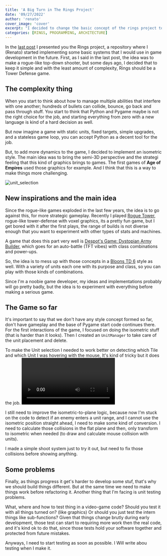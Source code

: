 ```yaml
---
title: 'A Big Turn in The Rings Project'
date: '09/27/2022'
author: 'renato'
cover_image: 'cover'
excerpt: "I decided to change the basic concept of the rings project to a turn based game, read about it"
categories: [RINGS, PROGRAMMING, ARCHITECTURE]
---
```


In the [last post](/blog/the-refactoring-process-in-rings-code) I presented you the Rings project, a repository where I (Renato) started implementing some basic systems that I would use in game development in the future. First, as I said in the last post, the idea was to make a rogue-like top-down shooter, but some days ago, I decided that to keep it simple and with the least amount of complexity, Rings should be a Tower Defense game.

## The complexity thing
When you start to think about how to manage multiple abilities that interfere with one another; hundreds of bullets can collide, bounce, go back and pass through stuff. You start to think that Python and Pygame maybe is not the right choice for the job, and starting everything from zero with a new language is kind of a hard decision as well.

But now imagine a game with static units, fixed targets, simple upgrades, and a stateless game loop, you can accept Python as a decent tool for the job.

But, to add more dynamics to the game, I decided to implement an isometric style. The main idea was to bring the semi-3D perspective and the strategi feeling that this kind of graphics brings to games. The first games of **Age of Empires** used those graphics for example. And I think that this is a way to make things more challenging.

![unit_selection](age-of-empires.webp)

## New inspirations and the main idea
Since the rogue-like games exploded in the last few years, the idea is to go against this, for more strategic gameplay. Recently I played [Rogue Tower](https://store.steampowered.com/app/1843760/Rogue_Tower/), rogue-like tower-defense with voxel graphics, its a pretty fun game, but I get bored with it after the first plays, the range of builds is not diverse enough that you want to experiment with other types of stats and machines. 

A game that does this part very well is [ Despot's Game: Dystopian Army Builder](https://store.steampowered.com/app/1227280/Despots_Game_Dystopian_Army_Builder/), which goes for an auto-battle (TFT vibes) with class combinations and power-ups. 

So, the idea is to mess up with those concepts in a [Bloons TD 6](https://www.google.com/url?sa=t&rct=j&q=&esrc=s&source=web&cd=&cad=rja&uact=8&ved=2ahUKEwjH36jBtbX6AhV7s5UCHYc0ALMQFnoECAsQAQ&url=https%3A%2F%2Fstore.steampowered.com%2Fapp%2F960090%2FBloons_TD_6%2F&usg=AOvVaw1Q3-OUytRLn3tVpRT1PUBm) style as well. With a variety of units each one with its purpose and class, so you can play with those kinds of combinations.

Since I'm a noobie game developer, my ideas and implementations probably will go pretty badly, but the idea is to experiment with everything before making a serious game.


## The Game so far
It's important to say that we don't have any style concept formed so far, don't have gameplay and the base of Pygame start code continues there. For the first interactions of the game, I focused on doing the isometric stuff (that is harder than it looks). Then I created an `UnitManager` to take care of the unit placement and delete. 

To make the Unit selection I needed to work better on detecting which Tile and which Unit I was hovering with the mouse, It's kind of tricky but it does the job.
![unit_selection](unit_selection.mp4)

I still need to improve the isometric-to-plane logic, because now I'm stuck on the code to detect if an enemy enters a unit range, and I cannot use the isometric position straight ahead, I need to make some kind of conversion. I need to calculate those collisions in the flat plane and then, only transform to isometric when needed (to draw and calculate mouse collision with units). 

I made a simple shoot system just to try it out, but need to fix those collisions before showing anything. 

## Some problems
Finally, as things progress it get's harder to develop some stuf, that's why we should build things different. But at the same time we need to make things work before refactoring it. Another thing that I'm facing is unit testing problems.

What, where and how to test thing in a video-game code? Should you test it with all things turned on? (like graphics) Or should you just test the intern things like sub-functions? Given that things change brutly during early development, those test can start to requiring more work then the real code, and it's kind ok to do that, since those tests hold your software together and protected from future mistakes.

Anyways, I need to start testing as soon as possible. I Will write abou testing when I make it.